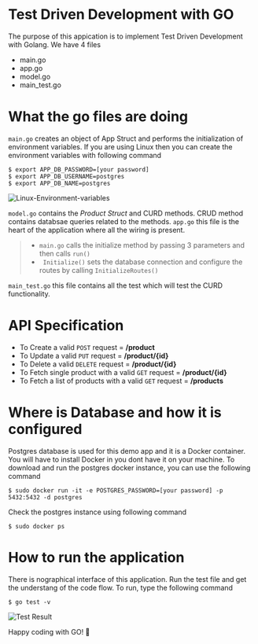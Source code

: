 # Test Driven Development with GO
The purpose of this appication is to implement Test Driven Development with Golang. 
We have 4 files
- main.go
- app.go
- model.go
- main_test.go

# What the go files are doing  

```main.go``` creates an object of App Struct and performs the initialization of environment variables. If you are using Linux then you can create the environment variables with following command

```shell
$ export APP_DB_PASSWORD=[your password]
$ export APP_DB_USERNAME=postgres
$ export APP_DB_NAME=postgres 
```
![Linux-Environment-variables](https://i.ibb.co/TYdYFpb/Screenshot-env-var.png)

```model.go``` contains the *Product Struct* and CURD methods. CRUD method contains databsae queries related to the methods.
```app.go``` this file is the heart of the application where all the wiring is present. 
> - ```main.go``` calls the initialize method by passing 3 parameters and then calls ```run()``` 
> - ``` Initialize()``` sets the database connection and configure the routes by calling ```InitializeRoutes()``` 

```main_test.go```  this file contains all the test which will test the CURD functionality. 

# API Specification
    
- To Create a valid ```POST``` request = **/product**
- To Update a valid ```PUT``` request = **/product/{id}**
- To Delete a valid ```DELETE``` request = **/product/{id}**
- To Fetch single product with a valid ```GET``` request = **/product/{id}**
- To Fetch a list of products with a valid ```GET``` request = **/products**
    
# Where is Database and how it is configured

Postgres database is used for this demo app and it is a Docker container. 
You will have to install Docker in you dont have it on your machine.
To download and run the postgres docker instance, you can use the following command
```shell
$ sudo docker run -it -e POSTGRES_PASSWORD=[your password] -p 5432:5432 -d postgres
```
Check the postgres instance using following command
```shell
$ sudo docker ps
```

# How to run the application
There is nographical interface of this application.
Run the test file and get the understang of the code flow. 
To run, type the following command
```shell 
$ go test -v 
```

![Test Result](https://i.ibb.co/jD2LxCG/Go-Test-Result.png)

Happy coding with GO! :herb:
